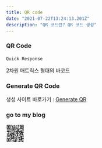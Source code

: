 ```yaml
---
title: QR code
date: "2021-07-22T13:24:13.201Z"
description: "QR 코드란? QR 코드 생성"
---
```


### QR Code

    Quick Response

2차원 매트릭스 형태의 바코드

### Generate QR Code

생성 사이트 바로가기 : [Generate QR](https://me-qr.com/)

### go to my blog

<img src="qrcode_url.png" width="50" height="50">

<!--
![url](qrcode_url.png "blog url")
-->
